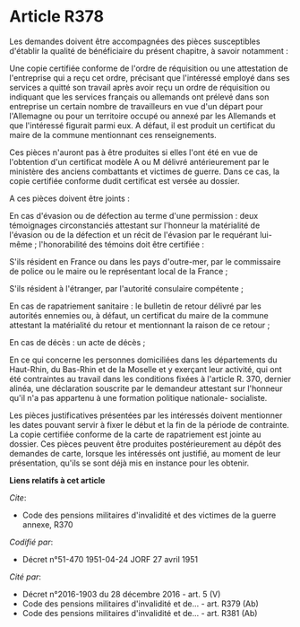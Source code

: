 # Article R378

Les demandes doivent être accompagnées des pièces susceptibles d'établir la qualité de bénéficiaire du présent chapitre, à
savoir notamment :

Une copie certifiée conforme de l'ordre de réquisition ou une attestation de l'entreprise qui a reçu cet ordre, précisant que
l'intéressé employé dans ses services a quitté son travail après avoir reçu un ordre de réquisition ou indiquant que les
services français ou allemands ont prélevé dans son entreprise un certain nombre de travailleurs en vue d'un départ pour
l'Allemagne ou pour un territoire occupé ou annexé par les Allemands et que l'intéressé figurait parmi eux. A défaut, il est
produit un certificat du maire de la commune mentionnant ces renseignements.

Ces pièces n'auront pas à être produites si elles l'ont été en vue de l'obtention d'un certificat modèle A ou M délivré
antérieurement par le ministère des anciens combattants et victimes de guerre. Dans ce cas, la copie certifiée conforme dudit
certificat est versée au dossier.

A ces pièces doivent être joints :

En cas d'évasion ou de défection au terme d'une permission : deux témoignages circonstanciés attestant sur l'honneur la
matérialité de l'évasion ou de la défection et un récit de l'évasion par le requérant lui-même ; l'honorabilité des témoins
doit être certifiée :

S'ils résident en France ou dans les pays d'outre-mer, par le commissaire de police ou le maire ou le représentant local de
la France ;

S'ils résident à l'étranger, par l'autorité consulaire compétente ;

En cas de rapatriement sanitaire : le bulletin de retour délivré par les autorités ennemies ou, à défaut, un certificat du
maire de la commune attestant la matérialité du retour et mentionnant la raison de ce retour ;

En cas de décès : un acte de décès ;

En ce qui concerne les personnes domiciliées dans les départements du Haut-Rhin, du Bas-Rhin et de la Moselle et y exerçant
leur activité, qui ont été contraintes au travail dans les conditions fixées à l'article R. 370, dernier alinéa, une
déclaration souscrite par le demandeur attestant sur l'honneur qu'il n'a pas appartenu à une formation politique nationale-
socialiste.

Les pièces justificatives présentées par les intéressés doivent mentionner les dates pouvant servir à fixer le début et la
fin de la période de contrainte. La copie certifiée conforme de la carte de rapatriement est jointe au dossier. Ces pièces
peuvent être produites postérieurement au dépôt des demandes de carte, lorsque les intéressés ont justifié, au moment de leur
présentation, qu'ils se sont déjà mis en instance pour les obtenir.

**Liens relatifs à cet article**

_Cite_:

  - Code des pensions militaires d'invalidité et des victimes de la guerre annexe, R370

_Codifié par_:

  - Décret n°51-470 1951-04-24 JORF 27 avril 1951

_Cité par_:

  - Décret n°2016-1903 du 28 décembre 2016 - art. 5 (V)
  - Code des pensions militaires d'invalidité et de... - art. R379 (Ab)
  - Code des pensions militaires d'invalidité et de... - art. R381 (Ab)
